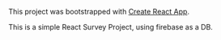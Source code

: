 This project was bootstrapped with [Create React App](https://github.com/facebookincubator/create-react-app).

This is a simple React Survey Project, using firebase as a DB.